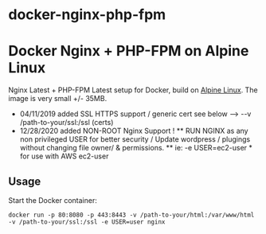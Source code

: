 # docker-nginx-php-fpm
Docker Nginx + PHP-FPM on Alpine Linux
==============================================
Nginx Latest + PHP-FPM Latest setup for Docker, build on [Alpine Linux](http://www.alpinelinux.org/).
The image is very small +/- 35MB.
* 04/11/2019 added SSL HTTPS support / generic cert see below --> --v /path-to-your/ssl:/ssl (certs)
* 12/28/2020 added NON-ROOT Nginx Support ! ** RUN NGINX as any non privileged USER for better security / Update wordpress / plugings without changing file owner/ & permissions. **
ie:  -e USER=ec2-user * for use with AWS ec2-user 

Usage
-----
Start the Docker container:

    docker run -p 80:8080 -p 443:8443 -v /path-to-your/html:/var/www/html -v /path-to-your/ssl:/ssl -e USER=user nginx


